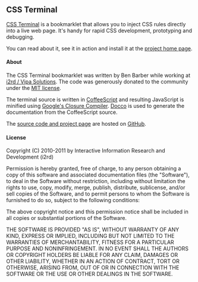 ## CSS Terminal

[CSS Terminal][projecthome] is a bookmarklet that allows you to inject CSS rules directly
into a live web page. It's handy for rapid CSS development, prototyping 
and debugging.

You can read about it, see it in action and install it at the 
[project home page][projecthome].

#### About

The CSS Terminal bookmarklet was written by Ben Barber while working at
[i2rd / Vipa Solutions][vipa]. The code was generously donated to the 
community under the <a href="#license">MIT license</a>.

The terminal source is written in [CoffeeScript][cs] and resulting 
JavaScript is minified using [Google's Closure Compiler][closure]. 
[Docco][docco] is used to generate the documentation from the CoffeeScript
source.

The [source code and project page][projectsource] are hosted on [GitHub][github]. 

[projecthome]: http://barberboy.github.com/css-terminal
[vipa]: http://www.vipasolutions.com
[cs]: http://jashkenas.github.com/coffee-script/
[closure]: http://code.google.com/closure/compiler/docs/gettingstarted_app.html
[docco]: http://jashkenas.github.com/docco/
[github]: http://github.com
[projectsource]: https://github.com/barberboy/css-terminal

#### License

Copyright (C) 2010-2011 by Interactive Information Research and Development
(i2rd)

Permission is hereby granted, free of charge, to any person obtaining a copy
of this software and associated documentation files (the "Software"), to deal
in the Software without restriction, including without limitation the rights
to use, copy, modify, merge, publish, distribute, sublicense, and/or sell
copies of the Software, and to permit persons to whom the Software is
furnished to do so, subject to the following conditions:

The above copyright notice and this permission notice shall be included in
all copies or substantial portions of the Software.

THE SOFTWARE IS PROVIDED "AS IS", WITHOUT WARRANTY OF ANY KIND, EXPRESS OR
IMPLIED, INCLUDING BUT NOT LIMITED TO THE WARRANTIES OF MERCHANTABILITY,
FITNESS FOR A PARTICULAR PURPOSE AND NONINFRINGEMENT. IN NO EVENT SHALL THE
AUTHORS OR COPYRIGHT HOLDERS BE LIABLE FOR ANY CLAIM, DAMAGES OR OTHER
LIABILITY, WHETHER IN AN ACTION OF CONTRACT, TORT OR OTHERWISE, ARISING FROM,
OUT OF OR IN CONNECTION WITH THE SOFTWARE OR THE USE OR OTHER DEALINGS IN
THE SOFTWARE.
